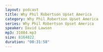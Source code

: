 ```yaml
---
layout: podcast
title: Why Phil Robertson Upset America
category: Why Phil Robertson Upset America
series: Why Phil Robertson Upset America
speaker: David Lawson
mp3: 31084.mp3
size: 8164822
duration: "00:31:58"
---
```


